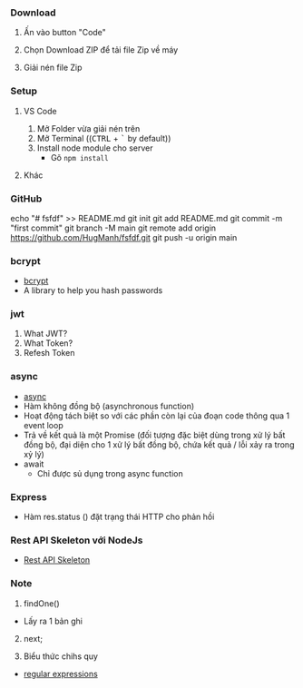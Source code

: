 ### Download

1. Ấn vào button "Code"

2. Chọn Download ZIP để tải file Zip về máy

3. Giải nén file Zip

### Setup

1. VS Code

   1. Mở Folder vừa giải nén trên
   2. Mở Terminal ((<kbd>CTRL</kbd> + <kbd>`</kbd> by default))
   3. Install node module cho server
      - Gõ `npm install`

2. Khác

### GitHub

echo "# fsfdf" >> README.md
git init
git add README.md
git commit -m "first commit"
git branch -M main
git remote add origin https://github.com/HugManh/fsfdf.git
git push -u origin main

### bcrypt

- [bcrypt](https://www.npmjs.com/package/bcrypt)
- A library to help you hash passwords

### jwt

1. What JWT?
2. What Token?
3. Refesh Token

### async

- [async](https://developer.mozilla.org/vi/docs/Web/JavaScript/Reference/Statements/async_function)
- Hàm không đồng bộ (asynchronous function)
- Hoạt động tách biệt so với các phần còn lại của đoạn code thông qua 1 event loop
- Trả về kết quả là một Promise (đối tượng đặc biệt dùng trong xử lý bất đồng bộ, đại diện cho 1 xử lý bất đồng bộ, chứa kết quả / lỗi xảy ra trong xỷ lý)
- await
  - Chỉ được sủ dụng trong async function

### Express

- Hàm res.status () đặt trạng thái HTTP cho phản hồi

### Rest API Skeleton với NodeJs

- [Rest API Skeleton](https://viblo.asia/p/xay-dung-mot-rest-api-skeleton-voi-nodejs-maGK7J1e5j2?fbclid=IwAR0tmaM0YLF87d-LwDKDtrBNmrP_fZ820cqR4BjIAfwjFK4rxKH7jqj-oTY)

### Note

1. findOne()

- Lấy ra 1 bản ghi

2. next;

3. Biểu thức chihs quy

- [regular expressions](https://developer.mozilla.org/vi/docs/Web/JavaScript/Guide/Regular_Expressions)
